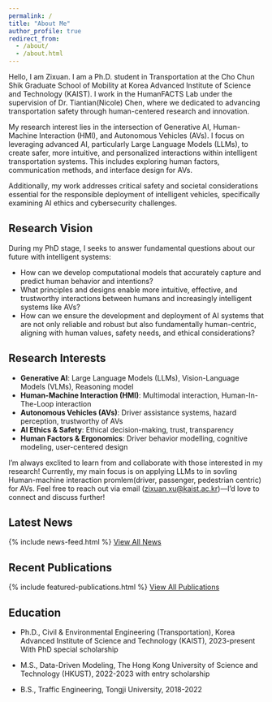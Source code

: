 ```yaml
---
permalink: /
title: "About Me"
author_profile: true
redirect_from: 
  - /about/
  - /about.html
---
```



Hello, I am Zixuan. I am a Ph.D. student in Transportation at the Cho Chun Shik Graduate School of Mobility at Korea Advanced Institute of Science and Technology (KAIST). I work in the HumanFACTS Lab under the supervision of Dr. Tiantian(Nicole) Chen, where we dedicated to advancing transportation safety through human-centered research and innovation.

My research interest lies in the intersection of Generative AI, Human-Machine Interaction (HMI), and Autonomous Vehicles (AVs). I focus on leveraging advanced AI, particularly Large Language Models (LLMs), to create safer, more intuitive, and personalized interactions within intelligent transportation systems. This includes exploring human factors, communication methods, and interface design for AVs. 

Additionally, my work addresses critical safety and societal considerations essential for the responsible deployment of intelligent vehicles, specifically examining AI ethics and cybersecurity challenges.


## Research Vision

During my PhD stage, I seeks to answer fundamental questions about our future with intelligent systems:

- How can we develop computational models that accurately capture and predict human behavior and intentions?
- What principles and designs enable more intuitive, effective, and trustworthy interactions between humans and increasingly intelligent systems like AVs?
- How can we ensure the development and deployment of AI systems that are not only reliable and robust but also fundamentally human-centric, aligning with human values, safety needs, and ethical considerations?

## Research Interests

- **Generative AI**: Large Language Models (LLMs), Vision-Language Models (VLMs), Reasoning model
- **Human-Machine Interaction (HMI)**: Multimodal interaction, Human-In-The-Loop interaction 
- **Autonomous Vehicles (AVs)**: Driver assistance systems, hazard perception, trustworthy of AVs
- **AI Ethics & Safety**: Ethical decision-making, trust, transparency
- **Human Factors & Ergonomics**: Driver behavior modelling, cognitive modeling, user-centered design

I’m always exclited to learn from and collaborate with those interested in my research! Currently, my main focus is on applying LLMs to in sovling Human-machine interaction promlem(driver, passenger, pedestrian centric) for AVs. Feel free to reach out via email (zixuan.xu@kaist.ac.kr)—I’d love to connect and discuss further!

## Latest News

{% include news-feed.html %}
[View All News](/news/)

## Recent Publications

{% include featured-publications.html %}
[View All Publications](/publications/)

## Education

- Ph.D., Civil & Environmental Engineering (Transportation), 
  Korea Advanced Institute of Science and Technology (KAIST), 2023-present
  With PhD special scholarship

- M.S., Data-Driven Modeling,
  The Hong Kong University of Science and Technology (HKUST), 2022-2023
  with entry scholarship

- B.S., Traffic Engineering,
  Tongji University, 2018-2022